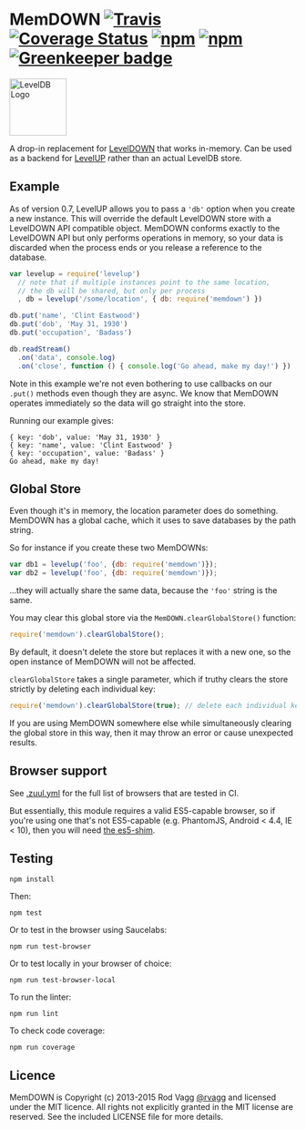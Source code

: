 # MemDOWN [![Travis](https://secure.travis-ci.org/Level/memdown.png)](http://travis-ci.org/Level/memdown) [![Coverage Status](https://coveralls.io/repos/Level/memdown/badge.svg?branch=master&service=github)](https://coveralls.io/github/Level/memdown?branch=master) [![npm](https://img.shields.io/npm/v/memdown.svg)](https://www.npmjs.com/package/memdown) [![npm](https://img.shields.io/npm/dm/memdown.svg)](https://www.npmjs.com/package/memdown) [![Greenkeeper badge](https://badges.greenkeeper.io/Level/memdown.svg)](https://greenkeeper.io/)

<img alt="LevelDB Logo" height="100" src="http://leveldb.org/img/logo.svg">

A drop-in replacement for [LevelDOWN](https://github.com/rvagg/node-leveldown) that works in-memory.
Can be used as a backend for [LevelUP](https://github.com/rvagg/node-levelup) rather than an actual LevelDB store.

## Example

As of version 0.7, LevelUP allows you to pass a `'db'` option when you create a new instance. This will override the default LevelDOWN store with a LevelDOWN API compatible object. MemDOWN conforms exactly to the LevelDOWN API but only performs operations in memory, so your data is discarded when the process ends or you release a reference to the database.

```js
var levelup = require('levelup')
  // note that if multiple instances point to the same location,
  // the db will be shared, but only per process
  , db = levelup('/some/location', { db: require('memdown') })

db.put('name', 'Clint Eastwood')
db.put('dob', 'May 31, 1930')
db.put('occupation', 'Badass')

db.readStream()
  .on('data', console.log)
  .on('close', function () { console.log('Go ahead, make my day!') })
```

Note in this example we're not even bothering to use callbacks on our `.put()` methods even though they are async. We know that MemDOWN operates immediately so the data will go straight into the store.

Running our example gives:

```
{ key: 'dob', value: 'May 31, 1930' }
{ key: 'name', value: 'Clint Eastwood' }
{ key: 'occupation', value: 'Badass' }
Go ahead, make my day!
```

Global Store
---

Even though it's in memory, the location parameter does do something. MemDOWN
has a global cache, which it uses to save databases by the path string.

So for instance if you create these two MemDOWNs:

```js
var db1 = levelup('foo', {db: require('memdown')});
var db2 = levelup('foo', {db: require('memdown')});
```

...they will actually share the same data, because the `'foo'` string is the same.

You may clear this global store via the `MemDOWN.clearGlobalStore()` function:

```js
require('memdown').clearGlobalStore();
```

By default, it doesn't delete the store but replaces it with a new one, so the open instance of MemDOWN will not be affected.

`clearGlobalStore` takes a single parameter, which if truthy clears the store strictly by deleting each individual key:

```js
require('memdown').clearGlobalStore(true); // delete each individual key
```

If you are using MemDOWN somewhere else while simultaneously clearing the global store in this way, then it may throw an error or cause unexpected results.

Browser support
----

See [.zuul.yml](https://github.com/Level/memdown/blob/master/.zuul.yml) for the full list of browsers that are tested in CI.

But essentially, this module requires a valid ES5-capable browser, so if you're using one that's not ES5-capable (e.g. PhantomJS, Android < 4.4, IE < 10), then you will need [the es5-shim](https://github.com/es-shims/es5-shim).

Testing
----

    npm install
    
Then:

    npm test

Or to test in the browser using Saucelabs:

    npm run test-browser
    
Or to test locally in your browser of choice:

    npm run test-browser-local

To run the linter:

    npm run lint

To check code coverage:

    npm run coverage

Licence
---

MemDOWN is Copyright (c) 2013-2015 Rod Vagg [@rvagg](https://twitter.com/rvagg) and licensed under the MIT licence. All rights not explicitly granted in the MIT license are reserved. See the included LICENSE file for more details.

